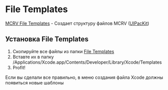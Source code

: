 # File Templates

[MCRV File Templates](MCRV/README.md) - Создает структуру файлов MCRV ([UIPacKit](/Documentation-RU/RZUIKit/RZUIPacKit/v2.0.7+/README.md))

## Установка File Templates

1. Скопируйте все файлы из папки [File Templates](/File%20Templates)
2. Вставте их в папку /Applications/Xcode.app/Contents/Developer/Library/Xcode/Templates
3. Profit!

Если вы сделали все правильно, в меню создания файла Xcode должны появиться новые шаблоны
